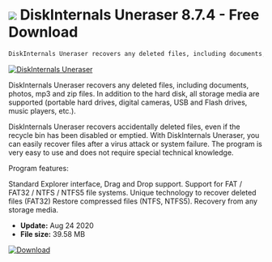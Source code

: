 # ![](https://cdn.softexe.net/static/icon/f/diskinternals-uneraser-1953.png) DiskInternals Uneraser 8.7.4 - Free Download

```sh
DiskInternals Uneraser recovers any deleted files, including documents, photos, mp3 and zip files. In addition to the hard disk, all storage media are supported (portable hard drives, digital cameras, USB and Flash drives, music
```
[![DiskInternals Uneraser](https://gallery.dpcdn.pl/imgc/Tools/84762/g_-_420x350_1.5_-_x3d3131c1-7f24-463f-bc6c-60cffc66bf2e.png)](https://softexe.net/win/disks-files/data-recovery/diskinternals-uneraser:paec.html)

DiskInternals Uneraser recovers any deleted files, including documents, photos, mp3 and zip files. In addition to the hard disk, all storage media are supported (portable hard drives, digital cameras, USB and Flash drives, music players, etc.).

DiskInternals Uneraser recovers accidentally deleted files, even if the recycle bin has been disabled or emptied. With DiskInternals Uneraser, you can easily recover files after a virus attack or system failure. The program is very easy to use and does not require special technical knowledge.

Program features:


Standard Explorer interface, Drag and Drop support.
Support for FAT / FAT32 / NTFS / NTFS5 file systems.
Unique technology to recover deleted files (FAT32)
Restore compressed files (NTFS, NTFS5).
Recovery from any storage media.


- **Update:** Aug 24 2020
- **File size:** 39.58 MB

[![Download](https://cdn.softexe.net/static/img/download.png)](https://softexe.net/win/disks-files/data-recovery/diskinternals-uneraser:paec.html)

